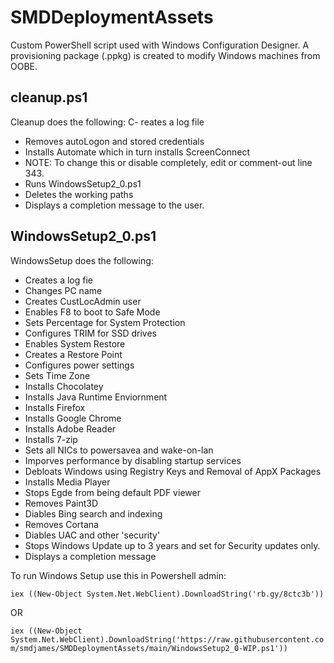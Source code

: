 # SMDDeploymentAssets
Custom PowerShell script used with Windows Configuration Designer.
A provisioning package (.ppkg) is created to modify Windows machines from OOBE.

## cleanup.ps1
Cleanup does the following:
C- reates a log file
- Removes autoLogon and stored credentials
- Installs Automate which in turn installs ScreenConnect
- NOTE: To change this or disable completely, edit or comment-out line 343.
- Runs WindowsSetup2_0.ps1
- Deletes the working paths
- Displays a completion message to the user.


## WindowsSetup2_0.ps1
WindowsSetup does the following:
- Creates a log fie
- Changes PC name
- Creates CustLocAdmin user
- Enables F8 to boot to Safe Mode
- Sets Percentage for System Protection
- Configures TRIM for SSD drives
- Enables System Restore
- Creates a Restore Point
- Configures power settings
- Sets Time Zone
- Installs Chocolatey
- Installs Java Runtime Enviornment
- Installs Firefox
- Installs Google Chrome
- Installs Adobe Reader
- Installs 7-zip
- Sets all NICs to powersavea and wake-on-lan
- Imporves performance by disabling startup services
- Debloats Windows using Registry Keys and Removal of AppX Packages
- Installs Media Player
- Stops Egde from being default PDF viewer
- Removes Paint3D
- Diables Bing search and indexing
- Removes Cortana
- Diables UAC and other 'security'
- Stops Windows Update up to 3 years and set for Security updates only.
- Displays a completion message


To run Windows Setup use this in Powershell admin:

```iex ((New-Object System.Net.WebClient).DownloadString('rb.gy/8ctc3b'))```

OR

```iex ((New-Object System.Net.WebClient).DownloadString('https://raw.githubusercontent.com/smdjames/SMDDeploymentAssets/main/WindowsSetup2_0-WIP.ps1'))```

